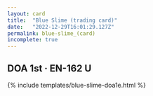 ```yaml
---
layout: card
title:  "Blue Slime (trading card)"
date:   "2022-12-29T16:01:29.127Z"
permalink: blue-slime_(card)
incomplete: true
---
```


## DOA 1st &middot; EN-162 U

{% include templates/blue-slime-doa1e.html %}
